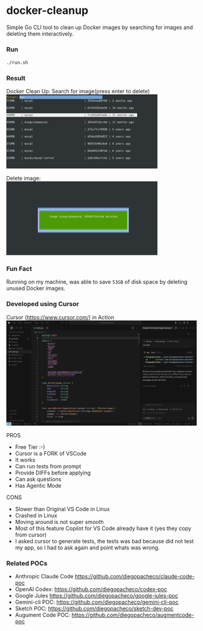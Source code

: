 # docker-cleanup

Simple Go CLI tool to clean up Docker images by searching for images and deleting them interactively.

### Run

```bash
./run.sh
```

### Result

Docker Clean Up: Search for image(press enter to delete) <br/>
<img src="result-1.png" width="400" />

Delete image: <br/>
<img src="result-2.png" width="400" />

### Fun Fact

Running on my machine, was able to save `53GB` of disk space by deleting unused Docker images.

### Developed using Cursor

Cursor (https://www.cursor.com/) in Action 
<img src="cursor.png" width="800"> <br/>

PROS

* Free Tier :-) 
* Cursor is a FORK of VSCode
* It works
* Can run tests from prompt
* Provide DIFFs before applying
* Can ask questions
* Has Agentic Mode

CONS
* Slower than Original VS Code in Linux
* Crashed in Linux
* Moving around is not super smooth
* Most of this feature Copilot for VS Code already have it (yes they copy from cursor)
* I asked cursor to generate tests, the tests was bad because did not test my app, so I had to ask again and point whats was wrong.

### Related POCs

* Anthropic Claude Code https://github.com/diegopacheco/claude-code-poc
* OpenAI Codex: https://github.com/diegopacheco/codex-poc
* Google Jules https://github.com/diegopacheco/google-jules-poc
* Gemini-cli POC: https://github.com/diegopacheco/gemini-cli-poc
* Sketch POC: https://github.com/diegopacheco/sketch-dev-poc
* Augument Code POC: https://github.com/diegopacheco/augmentcode-poc
